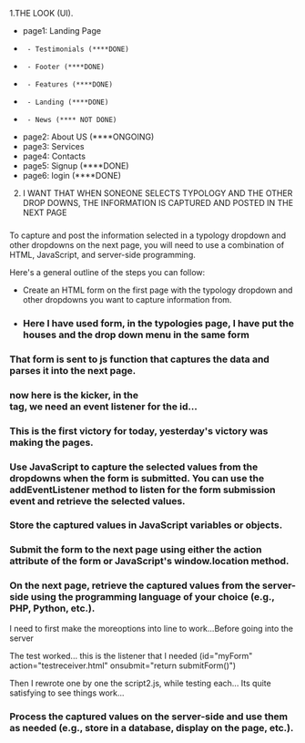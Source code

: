 1.THE LOOK (UI). 
  - page1: Landing Page
  -      - Testimonials (****DONE)
  -      - Footer (****DONE)
  -      - Features (****DONE)
  -      - Landing (****DONE)
  -      - News (**** NOT DONE)  
  - page2: About US (****ONGOING)
  - page3: Services
  - page4: Contacts
  - page5: Signup (****DONE)
  - page6: login (****DONE)

2. I WANT THAT WHEN SONEONE SELECTS TYPOLOGY AND THE OTHER DROP DOWNS, THE INFORMATION IS CAPTURED AND POSTED IN THE NEXT PAGE
###   
To capture and post the information selected in a typology dropdown and other dropdowns on the next page, you will need to use a combination of HTML, JavaScript, and server-side programming.

Here's a general outline of the steps you can follow:

- Create an HTML form on the first page with the typology dropdown and other dropdowns you want to capture information from.
- ### Here I have used form, in the typologies page, I have put the houses and the drop down menu in the same form
### That form is sent to js function that captures the data and parses it into the next page.
### now here is the kicker, in the <form> tag, we need an event listener for the id...
### This is the first victory for today, yesterday's victory was making the pages. 

### Use JavaScript to capture the selected values from the dropdowns when the form is submitted. You can use the addEventListener method to listen for the form submission event and retrieve the selected values.
### Store the captured values in JavaScript variables or objects.
### Submit the form to the next page using either the action attribute of the form or JavaScript's window.location method.
### On the next page, retrieve the captured values from the server-side using the programming language of your choice (e.g., PHP, Python, etc.).

I need to first make the moreoptions into line to work...Before going into the server

The test worked... this is the listener that I needed (id="myForm" action="testreceiver.html" onsubmit="return submitForm()")

Then I rewrote one by one the script2.js, while testing each...
Its quite satisfying to see things work...

### Process the captured values on the server-side and use them as needed (e.g., store in a database, display on the page, etc.).

